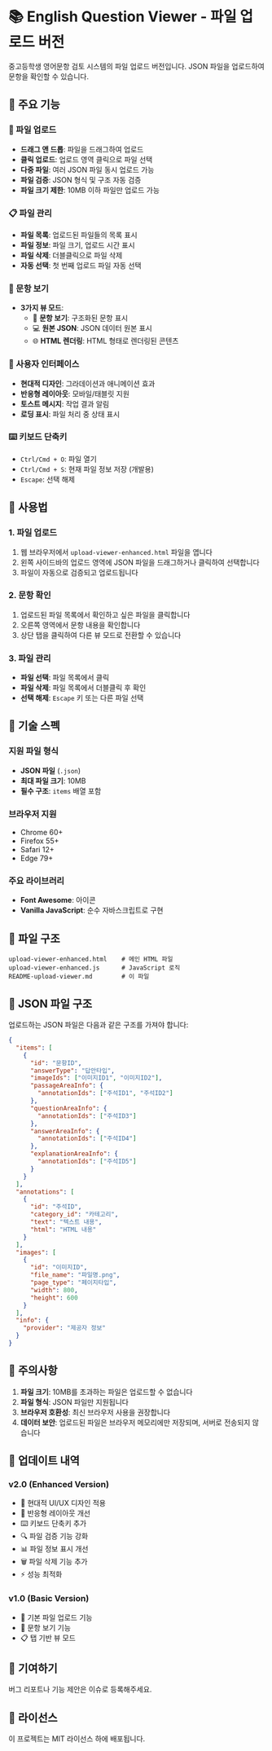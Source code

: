 # 📚 English Question Viewer - 파일 업로드 버전

중고등학생 영어문항 검토 시스템의 파일 업로드 버전입니다. JSON 파일을 업로드하여 문항을 확인할 수 있습니다.

## 🚀 주요 기능

### 📁 파일 업로드
- **드래그 앤 드롭**: 파일을 드래그하여 업로드
- **클릭 업로드**: 업로드 영역 클릭으로 파일 선택
- **다중 파일**: 여러 JSON 파일 동시 업로드 가능
- **파일 검증**: JSON 형식 및 구조 자동 검증
- **파일 크기 제한**: 10MB 이하 파일만 업로드 가능

### 📋 파일 관리
- **파일 목록**: 업로드된 파일들의 목록 표시
- **파일 정보**: 파일 크기, 업로드 시간 표시
- **파일 삭제**: 더블클릭으로 파일 삭제
- **자동 선택**: 첫 번째 업로드 파일 자동 선택

### 👀 문항 보기
- **3가지 뷰 모드**:
  - 📝 **문항 보기**: 구조화된 문항 표시
  - 💻 **원본 JSON**: JSON 데이터 원본 표시
  - 🌐 **HTML 렌더링**: HTML 형태로 렌더링된 콘텐츠

### 🎨 사용자 인터페이스
- **현대적 디자인**: 그라데이션과 애니메이션 효과
- **반응형 레이아웃**: 모바일/태블릿 지원
- **토스트 메시지**: 작업 결과 알림
- **로딩 표시**: 파일 처리 중 상태 표시

### ⌨️ 키보드 단축키
- `Ctrl/Cmd + O`: 파일 열기
- `Ctrl/Cmd + S`: 현재 파일 정보 저장 (개발용)
- `Escape`: 선택 해제

## 📖 사용법

### 1. 파일 업로드
1. 웹 브라우저에서 `upload-viewer-enhanced.html` 파일을 엽니다
2. 왼쪽 사이드바의 업로드 영역에 JSON 파일을 드래그하거나 클릭하여 선택합니다
3. 파일이 자동으로 검증되고 업로드됩니다

### 2. 문항 확인
1. 업로드된 파일 목록에서 확인하고 싶은 파일을 클릭합니다
2. 오른쪽 영역에서 문항 내용을 확인합니다
3. 상단 탭을 클릭하여 다른 뷰 모드로 전환할 수 있습니다

### 3. 파일 관리
- **파일 선택**: 파일 목록에서 클릭
- **파일 삭제**: 파일 목록에서 더블클릭 후 확인
- **선택 해제**: `Escape` 키 또는 다른 파일 선택

## 🔧 기술 스펙

### 지원 파일 형식
- **JSON 파일** (`.json`)
- **최대 파일 크기**: 10MB
- **필수 구조**: `items` 배열 포함

### 브라우저 지원
- Chrome 60+
- Firefox 55+
- Safari 12+
- Edge 79+

### 주요 라이브러리
- **Font Awesome**: 아이콘
- **Vanilla JavaScript**: 순수 자바스크립트로 구현

## 📁 파일 구조

```
upload-viewer-enhanced.html    # 메인 HTML 파일
upload-viewer-enhanced.js      # JavaScript 로직
README-upload-viewer.md        # 이 파일
```

## 🎯 JSON 파일 구조

업로드하는 JSON 파일은 다음과 같은 구조를 가져야 합니다:

```json
{
  "items": [
    {
      "id": "문항ID",
      "answerType": "답안타입",
      "imageIds": ["이미지ID1", "이미지ID2"],
      "passageAreaInfo": {
        "annotationIds": ["주석ID1", "주석ID2"]
      },
      "questionAreaInfo": {
        "annotationIds": ["주석ID3"]
      },
      "answerAreaInfo": {
        "annotationIds": ["주석ID4"]
      },
      "explanationAreaInfo": {
        "annotationIds": ["주석ID5"]
      }
    }
  ],
  "annotations": [
    {
      "id": "주석ID",
      "category_id": "카테고리",
      "text": "텍스트 내용",
      "html": "HTML 내용"
    }
  ],
  "images": [
    {
      "id": "이미지ID",
      "file_name": "파일명.png",
      "page_type": "페이지타입",
      "width": 800,
      "height": 600
    }
  ],
  "info": {
    "provider": "제공자 정보"
  }
}
```

## 🚨 주의사항

1. **파일 크기**: 10MB를 초과하는 파일은 업로드할 수 없습니다
2. **파일 형식**: JSON 파일만 지원됩니다
3. **브라우저 호환성**: 최신 브라우저 사용을 권장합니다
4. **데이터 보안**: 업로드된 파일은 브라우저 메모리에만 저장되며, 서버로 전송되지 않습니다

## 🔄 업데이트 내역

### v2.0 (Enhanced Version)
- 🎨 현대적 UI/UX 디자인 적용
- 📱 반응형 레이아웃 개선
- ⌨️ 키보드 단축키 추가
- 🔍 파일 검증 기능 강화
- 📊 파일 정보 표시 개선
- 🗑️ 파일 삭제 기능 추가
- ⚡ 성능 최적화

### v1.0 (Basic Version)
- 📁 기본 파일 업로드 기능
- 👀 문항 보기 기능
- 📋 탭 기반 뷰 모드

## 🤝 기여하기

버그 리포트나 기능 제안은 이슈로 등록해주세요.

## 📄 라이선스

이 프로젝트는 MIT 라이선스 하에 배포됩니다.
